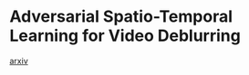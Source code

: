 # Adversarial Spatio-Temporal Learning for Video Deblurring
[arxiv](https://arxiv.org/pdf/1804.00533.pdf)
